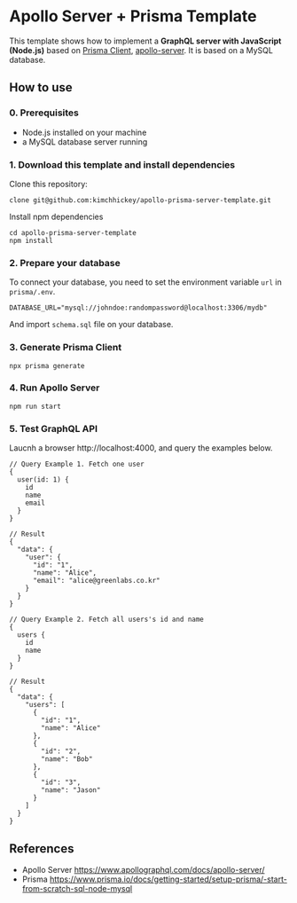 # Apollo Server + Prisma Template

This template shows how to implement a **GraphQL server with JavaScript (Node.js)** based on [Prisma Client](https://github.com/prisma/prisma2/blob/master/docs/prisma-client-js/api.md), [apollo-server](https://www.apollographql.com/docs/apollo-server/). It is based on a MySQL database.

## How to use
### 0. Prerequisites
* Node.js installed on your machine
* a MySQL database server running

### 1. Download this template and install dependencies
Clone this repository:
```
clone git@github.com:kimchhickey/apollo-prisma-server-template.git
```
Install npm dependencies
```
cd apollo-prisma-server-template
npm install
```

### 2. Prepare your database
To connect your database, you need to set the environment variable `url` in `prisma/.env`.
```
DATABASE_URL="mysql://johndoe:randompassword@localhost:3306/mydb"
```
And import `schema.sql` file on your database.

### 3. Generate Prisma Client
```
npx prisma generate
```

### 4. Run Apollo Server
```
npm run start
```

### 5. Test GraphQL API
Laucnh a browser http://localhost:4000, and query the examples below.
```
// Query Example 1. Fetch one user
{
  user(id: 1) {
    id
    name
    email
  }
}

// Result
{
  "data": {
    "user": {
      "id": "1",
      "name": "Alice",
      "email": "alice@greenlabs.co.kr"
    }
  }
}

```
```
// Query Example 2. Fetch all users's id and name
{
  users {
    id
    name
  }
}

// Result
{
  "data": {
    "users": [
      {
        "id": "1",
        "name": "Alice"
      },
      {
        "id": "2",
        "name": "Bob"
      },
      {
        "id": "3",
        "name": "Jason"
      }
    ]
  }
}
```
## References
- Apollo Server 
https://www.apollographql.com/docs/apollo-server/
- Prisma https://www.prisma.io/docs/getting-started/setup-prisma/-start-from-scratch-sql-node-mysql